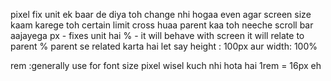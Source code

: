 pixel fix unit ek baar de diya toh change nhi hogaa even agar screen size kaam karege toh certain limit cross huaa parent kaa toh neeche scroll bar aajayega 
px - fixes unit hai 
% - it will behave with screen it will relate to parent % parent se related karta hai 
let say height : 100px aur width: 100%  

rem :generally use for font size pixel wisel kuch nhi hota hai 
1rem = 16px  eh